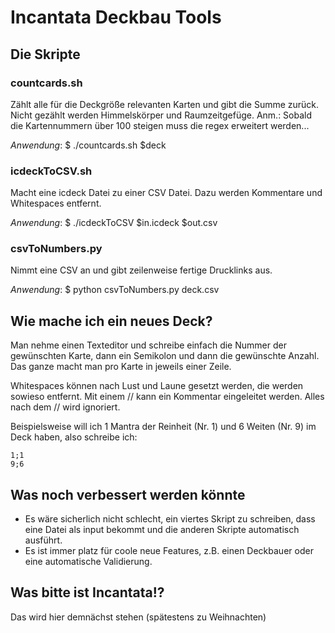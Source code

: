 # Incantata Deckbau Tools #

## Die Skripte ##

### countcards.sh ###

Zählt alle für die Deckgröße relevanten Karten und gibt die Summe zurück.
Nicht gezählt werden Himmelskörper und Raumzeitgefüge.
Anm.: Sobald die Kartennummern über 100 steigen muss die regex erweitert werden...

*Anwendung*:
    $ ./countcards.sh $deck

### icdeckToCSV.sh ###

Macht eine icdeck Datei zu einer CSV Datei.
Dazu werden Kommentare und Whitespaces entfernt.

*Anwendung*:
    $ ./icdeckToCSV $in.icdeck $out.csv

### csvToNumbers.py ###

Nimmt eine CSV an und gibt zeilenweise fertige Drucklinks aus.

*Anwendung*:
    $ python csvToNumbers.py deck.csv

## Wie mache ich ein neues Deck? ##

Man nehme einen Texteditor und schreibe einfach die Nummer der gewünschten Karte, dann ein Semikolon und dann die gewünschte Anzahl.
Das ganze macht man pro Karte in jeweils einer Zeile.

Whitespaces können nach Lust und Laune gesetzt werden, die werden sowieso entfernt.
Mit einem // kann ein Kommentar eingeleitet werden. Alles nach dem // wird ignoriert.

Beispielsweise will ich 1 Mantra der Reinheit (Nr. 1) und 6 Weiten (Nr. 9) im Deck haben, also schreibe ich:
```
1;1
9;6
```

## Was noch verbessert werden könnte ##

- Es wäre sicherlich nicht schlecht, ein viertes Skript zu schreiben, dass eine Datei als input bekommt und die anderen Skripte automatisch ausführt.
- Es ist immer platz für coole neue Features, z.B. einen Deckbauer oder eine automatische Validierung.

## Was bitte ist Incantata!? ##

Das wird hier demnächst stehen (spätestens zu Weihnachten)

